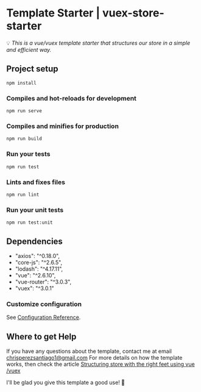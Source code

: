# Template Starter | vuex-store-starter
💡 *This is a vue/vuex template starter that structures our store in a simple and efficient way.* 

## Project setup
```
npm install
```

### Compiles and hot-reloads for development
```
npm run serve
```

### Compiles and minifies for production
```
npm run build
```

### Run your tests
```
npm run test
```

### Lints and fixes files
```
npm run lint
```

### Run your unit tests
```
npm run test:unit
```

## Dependencies
- "axios": "^0.18.0",
- "core-js": "^2.6.5",
- "lodash": "^4.17.11",
- "vue": "^2.6.10",
- "vue-router": "^3.0.3",
- "vuex": "^3.0.1"


### Customize configuration
See [Configuration Reference](https://cli.vuejs.org/config/).


## Where to get Help
If you have any questions about the template, contact me at email chrisperezsantiago1@gmail.com
For more details on how the template works, then check the article [Structuring store with the right feet using vue /vuex](https://medium.com/@chrismichaelperez/structuring-store-with-the-right-feet-using-vue-vuex-4ab69070cac0)


I'll be glad you give this template a good use! 💖
